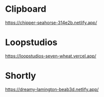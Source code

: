 <!DOCTYPE html>
<html lang="en">
<body>
  <h1>Clipboard</h1>
  <p><a href="https://chipper-seahorse-314e2b.netlify.app/">https://chipper-seahorse-314e2b.netlify.app/</a></p>
  <h1>Loopstudios</h1>
  <p><a href="https://loopstudios-seven-wheat.vercel.app/">https://loopstudios-seven-wheat.vercel.app/</a></p>
  <h1>Shortly</h1>
  <p><a href="https://dreamy-lamington-beab3d.netlify.app/">https://dreamy-lamington-beab3d.netlify.app/</a></p>
</body>
</html>
